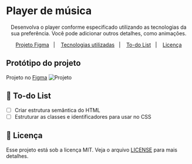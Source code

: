 # Player de música

<p align="center">Desenvolva o player conforme especificado utilizando as tecnologias da sua preferência. Você pode adicionar outros detalhes, como animações.</p>

<p align="center">
  <a href="#-instalação-e-execução">Projeto Figma</a>&nbsp;&nbsp;&nbsp;|&nbsp;&nbsp;&nbsp;
  <a href="#-como-contribuir">Tecnologias utilizadas</a>&nbsp;&nbsp;&nbsp;|&nbsp;&nbsp;&nbsp;
    <a href="#book-todoList">To-do List</a>&nbsp;&nbsp;&nbsp;|&nbsp;&nbsp;&nbsp;
  <a href="#memo-licença">Licença</a>
</p>

## Protótipo do projeto
Projeto no [Figma](https://www.figma.com/file/XnielIsj9qrix1qxAQLT9X/%23boraCodar---Desafio-1/duplicate?type=design&node-id=0-1)
![Projeto]()



## :book: To-do List
- [ ] Criar estrutura semântica do HTML
- [ ] Estruturar as classes e identificadores para usar no CSS

## :memo: Licença

Esse projeto está sob a licença MIT. Veja o arquivo [LICENSE](./LICENSE) para mais detalhes.